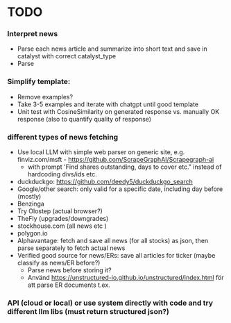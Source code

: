 # TODO


### Interpret news
* Parse each news article and summarize into short text and save in catalyst with correct catalyst_type
* Parse

### Simplify template:
* Remove examples?
* Take 3-5 examples and iterate with chatgpt until good template
* Unit test with CosineSimilarity on generated response vs. manually OK response (also to quantify quality of response)

### different types of news fetching
* Use local LLM with simple web parser on generic site, e.g. finviz.com/msft  - https://github.com/ScrapeGraphAI/Scrapegraph-ai
    * with prompt 'Find shares outstanding, days to cover etc." instead of hardcoding divs/ids etc.
* duckduckgo: https://github.com/deedy5/duckduckgo_search
* Google/other search: only valid for a specific date, including day before (mostly)
* Benzinga
* Try Olostep (actual browser?)
* TheFly (upgrades/downgrades)
* stockhouse.com (all news etc  )
* polygon.io
* Alphavantage: fetch and save all news (for all stocks) as json, then parse separately to fetch actual news
* Verified good source for news/ERs: save all articles for ticker (maybe classify as news/ER before?)
    * Parse news before storing it?
    * Använd https://unstructured-io.github.io/unstructured/index.html för att parse ER documents t.ex.

### API (cloud or local) or use system directly with code and try different llm libs (must return structured json?)



